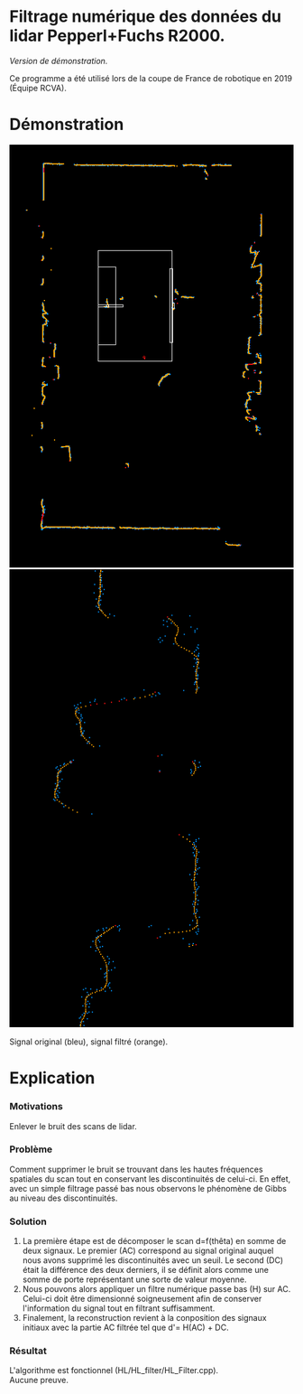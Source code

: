 # Filtrage numérique des données du lidar Pepperl+Fuchs R2000. 
_Version de démonstration._

Ce programme a été utilisé lors de la coupe de France de robotique en 2019 (Équipe RCVA).  

# Démonstration

![Test Image 1](/doc/cap1.PNG)
![Test Image 2](/doc/cap2.PNG)

Signal original (bleu), signal filtré (orange).

# Explication 

### Motivations  
Enlever le bruit des scans de lidar.  

### Problème  
Comment supprimer le bruit se trouvant dans les hautes fréquences spatiales du scan tout en conservant les discontinuités de celui-ci. En effet, avec un simple filtrage passé bas nous observons le phénomène de Gibbs au niveau des discontinuités. 

### Solution  
1) La première étape est de décomposer le scan d=f(thêta) en somme de deux signaux. Le premier (AC) correspond au signal original auquel nous avons supprimé les discontinuités avec un seuil. Le second (DC) était la différence des deux derniers, il se définit alors comme une somme de porte représentant une sorte de valeur moyenne.  
2) Nous pouvons alors appliquer un filtre numérique passe bas (H) sur AC. Celui-ci doit être dimensionné soigneusement afin de conserver l'information du signal tout en filtrant suffisamment.  
3) Finalement, la reconstruction revient à la conposition des signaux initiaux avec la partie AC filtrée tel que d'= H(AC) + DC.

### Résultat  
L'algorithme est fonctionnel (HL/HL_filter/HL_Filter.cpp).  
Aucune preuve.